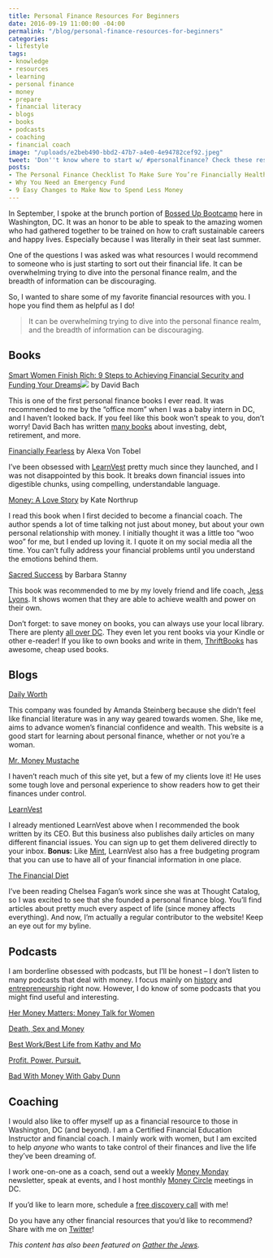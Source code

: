```yaml
---
title: Personal Finance Resources For Beginners
date: 2016-09-19 11:00:00 -04:00
permalink: "/blog/personal-finance-resources-for-beginners"
categories:
- lifestyle
tags:
- knowledge
- resources
- learning
- personal finance
- money
- prepare
- financial literacy
- blogs
- books
- podcasts
- coaching
- financial coach
image: "/uploads/e2beb490-bbd2-47b7-a4e0-4e94782cef92.jpeg"
tweet: 'Don''t know where to start w/ #personalfinance? Check these resources!'
posts:
- The Personal Finance Checklist To Make Sure You’re Financially Healthy
- Why You Need an Emergency Fund
- 9 Easy Changes to Make Now to Spend Less Money
---
```


In September, I spoke at the brunch portion of [Bossed Up Bootcamp](http://maggiegermano.us13.list-manage2.com/track/click?u=7b0d49f10f1aef89a45167c3b&id=1c1235896f&e=4a369b2109) here in Washington, DC. It was an honor to be able to speak to the amazing women who had gathered together to be trained on how to craft sustainable careers and happy lives. Especially because I was literally in their seat last summer.

One of the questions I was asked was what resources I would recommend to someone who is just starting to sort out their financial life. It can be overwhelming trying to dive into the personal finance realm, and the breadth of information can be discouraging.

So, I wanted to share some of my favorite financial resources with you. I hope you find them as helpful as I do!

> It can be overwhelming trying to dive into the personal finance realm, and the breadth of information can be discouraging.

## Books

[Smart Women Finish Rich: 9 Steps to Achieving Financial Security and Funding Your Dreams](https://www.amazon.com/gp/offer-listing/076791029X/ref=as_li_tl?ie=UTF8&camp=1789&creative=9325&creativeASIN=076791029X&linkCode=am2&tag=ga0c74-20&linkId=f8ebae00e84d6aeaabb1b25ed83a3272)![](http://ir-na.amazon-adsystem.com/e/ir?t=ga0c74-20&l=am2&o=1&a=076791029X) by David Bach

This is one of the first personal finance books I ever read. It was recommended to me by the “office mom” when I was a baby intern in DC, and I haven’t looked back. If you feel like this book won’t speak to you, don’t worry! David Bach has written [many books](http://davidbach.com/books/) about investing, debt, retirement, and more.

[Financially Fearless](http://maggiegermano.us13.list-manage1.com/track/click?u=7b0d49f10f1aef89a45167c3b&id=2c9da1546c&e=4a369b2109) by Alexa Von Tobel

I’ve been obsessed with [LearnVest](http://maggiegermano.us13.list-manage1.com/track/click?u=7b0d49f10f1aef89a45167c3b&id=7cf6b585df&e=4a369b2109) pretty much since they launched, and I was not disappointed by this book. It breaks down financial issues into digestible chunks, using compelling, understandable language.

[Money: A Love Story](http://maggiegermano.us13.list-manage.com/track/click?u=7b0d49f10f1aef89a45167c3b&id=e0916dded6&e=4a369b2109) by Kate Northrup

I read this book when I first decided to become a financial coach. The author spends a lot of time talking not just about money, but about your own personal relationship with money. I initially thought it was a little too “woo woo” for me, but I ended up loving it. I quote it on my social media all the time. You can’t fully address your financial problems until you understand the emotions behind them.

[Sacred Success](http://maggiegermano.us13.list-manage2.com/track/click?u=7b0d49f10f1aef89a45167c3b&id=c88e6cb52d&e=4a369b2109) by Barbara Stanny

This book was recommended to me by my lovely friend and life coach, [Jess Lyons](http://maggiegermano.us13.list-manage.com/track/click?u=7b0d49f10f1aef89a45167c3b&id=0498290eba&e=4a369b2109). It shows women that they are able to achieve wealth and power on their own.

Don’t forget: to save money on books, you can always use your local library. There are plenty [all over DC](http://www.dclibrary.org/hours-locations). They even let you rent books via your Kindle or other e-reader! If you like to own books and write in them, [ThriftBooks](http://maggiegermano.us13.list-manage1.com/track/click?u=7b0d49f10f1aef89a45167c3b&id=1d060b6173&e=4a369b2109) has awesome, cheap used books.

## Blogs

[Daily Worth](http://maggiegermano.us13.list-manage.com/track/click?u=7b0d49f10f1aef89a45167c3b&id=d92dc08170&e=4a369b2109)

This company was founded by Amanda Steinberg because she didn’t feel like financial literature was in any way geared towards women. She, like me, aims to advance women’s financial confidence and wealth. This website is a good start for learning about personal finance, whether or not you’re a woman.

[Mr. Money Mustache](http://www.mrmoneymustache.com/)

I haven’t reach much of this site yet, but a few of my clients love it! He uses some tough love and personal experience to show readers how to get their finances under control.

[LearnVest](http://maggiegermano.us13.list-manage.com/track/click?u=7b0d49f10f1aef89a45167c3b&id=a84cb46265&e=4a369b2109)

I already mentioned LearnVest above when I recommended the book written by its CEO. But this business also publishes daily articles on many different financial issues. You can sign up to get them delivered directly to your inbox. **Bonus:** Like [Mint](https://www.mint.com/), LearnVest also has a free budgeting program that you can use to have all of your financial information in one place.

[The Financial Diet](http://maggiegermano.us13.list-manage.com/track/click?u=7b0d49f10f1aef89a45167c3b&id=c508a4f260&e=4a369b2109)

I’ve been reading Chelsea Fagan’s work since she was at Thought Catalog, so I was excited to see that she founded a personal finance blog. You’ll find articles about pretty much every aspect of life (since money affects everything). And now, I’m actually a regular contributor to the website! Keep an eye out for my byline.

## Podcasts

I am borderline obsessed with podcasts, but I’ll be honest – I don’t listen to many podcasts that deal with money. I focus mainly on [history](http://maggiegermano.us13.list-manage.com/track/click?u=7b0d49f10f1aef89a45167c3b&id=a1db3be53e&e=4a369b2109) and [entrepreneurship](http://maggiegermano.us13.list-manage1.com/track/click?u=7b0d49f10f1aef89a45167c3b&id=dd62a547dc&e=4a369b2109) right now. However, I do know of some podcasts that you might find useful and interesting.

[Her Money Matters: Money Talk for Women](https://itunes.apple.com/us/podcast/her-money-matters-money-talk/id1006403754?mt=2)

[Death, Sex and Money](https://itunes.apple.com/us/podcast/death-sex-money/id870688022?mt=2)

[Best Work/Best Life from Kathy and Mo](https://itunes.apple.com/us/podcast/best-work-best-life-from-kathy/id1044671594?mt=2)

[Profit. Power. Pursuit.](https://itunes.apple.com/us/podcast/profit.-power.-pursuit.-creativelive/id1054027973?mt=2)

[Bad With Money With Gaby Dunn](https://itunes.apple.com/us/podcast/bad-with-money-with-gaby-dunn/id1144712710?mt=2)

## Coaching

I would also like to offer myself up as a financial resource to those in Washington, DC (and beyond). I am a Certified Financial Education Instructor and financial coach. I mainly work with women, but I am excited to help *anyone* who wants to take control of their finances and live the life they’ve been dreaming of.

I work one-on-one as a coach, send out a weekly [Money Monday](http://www.maggiegermano.com/subscribe) newsletter, speak at events, and I host monthly [Money Circle](maggiegermano.com/moneycircle) meetings in DC.

If you’d like to learn more, schedule a [free discovery call](maggiegermano.com/coaching) with me!

Do you have any other financial resources that you’d like to recommend? Share with me on [Twitter](twitter.com/maggiegermano)!

*This content has also been featured on [Gather the Jews](http://www.gatherthejews.com/2016/10/personal-finance-resources-for-beginners/).*